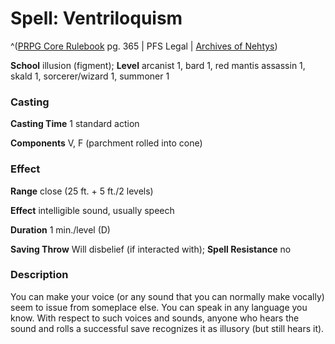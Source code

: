 # Spell: Ventriloquism

^([PRPG Core Rulebook][ss-ventriloquism] pg. 365 | PFS Legal | [Archives of Nehtys][sn-ventriloquism])

**School** illusion (figment); **Level** arcanist 1, bard 1, red mantis assassin 1, skald 1, sorcerer/wizard 1, summoner 1

### Casting

**Casting Time** 1 standard action  

**Components** V, F (parchment rolled into cone)

### Effect

**Range** close (25 ft. + 5 ft./2 levels)  

**Effect** intelligible sound, usually speech  

**Duration** 1 min./level (D)  

**Saving Throw** Will disbelief (if interacted with); **Spell Resistance** no

### Description

You can make your voice (or any sound that you can normally make vocally) seem to issue from someplace else. You can speak in any language you know. With respect to such voices and sounds, anyone who hears the sound and rolls a successful save recognizes it as illusory (but still hears it).

[ss-ventriloquism]: http://paizo.com/pathfinderRPG/v57
[sn-ventriloquism]: http://www.archivesofnethys.com/SpellDisplay.aspx?ItemName=Ventriloquism